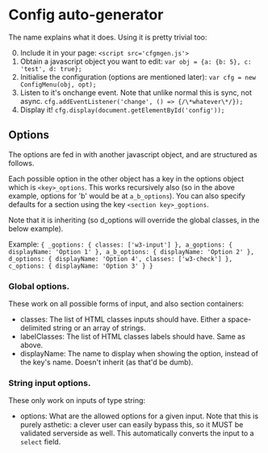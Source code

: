 # Config auto-generator

The name explains what it does. Using it is pretty trivial too:

0) Include it in your page:
`<script src='cfgmgen.js'>`
1) Obtain a javascript object you want to edit:
`var obj = {a: {b: 5}, c: 'test', d: true};`
2) Initialise the configuration (options are mentioned later):
`var cfg = new ConfigMenu(obj, opt);`
3) Listen to it's onchange event. Note that unlike normal this is sync, not async.
`cfg.addEventListener('change', () => {/\*whatever\*/});`
4) Display it!
`cfg.display(document.getElementById('config'));`

## Options

The options are fed in with another javascript object, and are structured as follows.

Each possible option in the other object has a key in the options object which is `<key>_options`.
This works recursively also (so in the above example, options for 'b' would be at `a_b_options`).
You can also specify defaults for a section using the key `<section key>_goptions`.

Note that it is inheriting (so d_options will override the global classes, in the below example).

Example:
`
    {
        _goptions: {
            classes: ['w3-input']
        },
        a_goptions: {
            displayName: 'Option 1'
        },
        a_b_options: {
            displayName: 'Option 2'
        },
        d_options: {
            displayName: 'Option 4',
            classes: ['w3-check']
        },
        c_options: {
            displayName: 'Option 3'
        }
    }
`

### Global options.

These work on all possible forms of input, and also section containers:

- classes: The list of HTML classes inputs should have. Either a space-delimited string or an array of strings.
- labelClasses: The list of HTML classes labels should have. Same as above.
- displayName: The name to display when showing the option, instead of the key's name. Doesn't inherit (as that'd be dumb).

### String input options.

These only work on inputs of type string:

- options: What are the allowed options for a given input. Note that this is purely asthetic: a clever user can easily bypass
           this, so it MUST be validated serverside as well. This automatically converts the input to a `select` field.